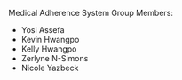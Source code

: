 Medical Adherence System
Group Members:
* Yosi Assefa
* Kevin Hwangpo
* Kelly Hwangpo
* Zerlyne N-Simons
* Nicole Yazbeck


